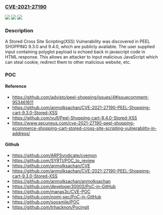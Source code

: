 ### [CVE-2021-27190](https://cve.mitre.org/cgi-bin/cvename.cgi?name=CVE-2021-27190)
![](https://img.shields.io/static/v1?label=Product&message=n%2Fa&color=blue)
![](https://img.shields.io/static/v1?label=Version&message=n%2Fa&color=blue)
![](https://img.shields.io/static/v1?label=Vulnerability&message=n%2Fa&color=brighgreen)

### Description

A Stored Cross Site Scripting(XSS) Vulnerability was discovered in PEEL SHOPPING 9.3.0 and 9.4.0, which are publicly available. The user supplied input containing polyglot payload is echoed back in javascript code in HTML response. This allows an attacker to input malicious JavaScript which can steal cookie, redirect them to other malicious website, etc.

### POC

#### Reference
- https://github.com/advisto/peel-shopping/issues/4#issuecomment-953461611
- https://github.com/anmolksachan/CVE-2021-27190-PEEL-Shopping-cart-9.3.0-Stored-XSS
- https://github.com/vulf/Peel-Shopping-cart-9.4.0-Stored-XSS
- https://www.secuneus.com/cve-2021-27190-peel-shopping-ecommerce-shopping-cart-stored-cross-site-scripting-vulnerability-in-address/

#### Github
- https://github.com/ARPSyndicate/cvemon
- https://github.com/SYRTI/POC_to_review
- https://github.com/anmolksachan/CVE
- https://github.com/anmolksachan/CVE-2021-27190-PEEL-Shopping-cart-9.3.0-Stored-XSS
- https://github.com/anmolksachan/anmolksachan
- https://github.com/developer3000S/PoC-in-GitHub
- https://github.com/manas3c/CVE-POC
- https://github.com/nomi-sec/PoC-in-GitHub
- https://github.com/soosmile/POC
- https://github.com/trhacknon/Pocingit

